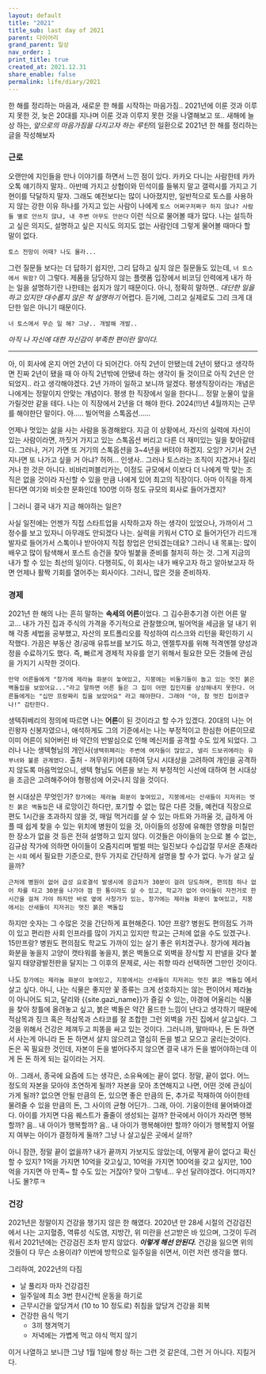 ```yaml
---
layout: default
title: "2021"
title_sub: last day of 2021
parent: 다이어리
grand_parent: 일상
nav_order: 1
print_title: true
created_at: 2021.12.31
share_enable: false
permalink: life/diary/2021
---
```


<style>
code {
  white-space : pre-wrap
}
</style>

한 해를 정리하는 마음과, 새로운 한 해를 시작하는 마음가짐.. 2021년에 이룬 것과 이루지 못한 것, 늦은 20대를 지나며 이룬 것과 이루지 못한 것을 나열해보고 또.. 새해에 늘상 하는, *앞으로의 마음가짐을 다지고자 하는 루틴*의 일환으로 2021년 한 해를 정리하는 글을 작성해보자

### 근로

오랜만에 지인들을 만나 이야기를 하면서 느낀 점이 있다. 카카오 다니는 사람한테 카카오톡 얘기하지 말자.. 아반떼 가지고 상협이와 민석이를 들볶지 말고 갤럭시를 가지고 기현이를 닥달하지 말자. 그래도 예전보다는 많이 나아졌지만, 일반적으로 토스를 사용하지 않는 강한 이유 하나를 가지고 있는 사람이 나에게 `토스 어쩌구저쩌구 하지 않냐? 사람들 별로 안쓰지 않냐, 내 주변 아무도 안쓴다` 이런 식으로 물어볼 때가 많다. 나는 설득하고 싶은 의지도, 설명하고 싶은 지식도 의지도 없는 사람인데 그렇게 물어볼 때마다 할 말이 없다. 

```text
토스 전망이 어때? 나도 몰라... 
```

그런 질문들 보다는 더 답하기 쉽지만, 그리 답하고 싶지 않은 질문들도 있는데, `너 토스에서 뭐함?` 이 그렇다. 제품을 담당하지 않는 플랫폼 입장에서 비코딩 인력에게 내가 하는 일을 설명하기란 나한테는 쉽지가 않기 때문이다. 아니, 정확히 말하면.. *대단한 일을 하고 있지만 대수롭지 않은 척 설명하기* 어렵다. 듣기에, 그리고 실제로도 그리 크게 대단한 일은 아니기 때문이다. 

```text
너 토스에서 무슨 일 해? 그냥.. 개발해 개발..
```

*아직 나 자신에 대한 자신감이 부족한 편이란 말이다.*

---

아, 이 회사에 온지 어언 2년이 다 되어간다. 아직 2년이 안됐는데 2년이 됐다고 생각하면 진짜 2년이 됐을 때 아 아직 2년밖에 안됐네 하는 생각이 들 것이므로 아직 2년은 안되었지.. 라고 생각해야겠다. 2년 가까이 일하고 보니까 알겠다. 평생직장이라는 개념은 나에게는 정말이지 안맞는 개념이다. 평생 한 직장에서 일을 한다니... 정말 눈물이 앞을 가릴것만 같을 테다. 나는 이 직장에서 2년을 더 해야 한다. 2024(!!)년 4월까지는 근무를 해야한단 말이다. 아..... 빌어먹을 스톡옵션......

언제나 멋있는 삶을 사는 사람을 동경해왔다. 지금 이 상황에서, 자신의 실력에 자신이 있는 사람이라면, 까짓거 가지고 있는 스톡옵션 버리고 다른 더 재미있는 일을 찾아갈테다. 그러나, 거기 가면 또 거기의 스톡옵션을 3~4년을 버텨야 하겠지. 오잉? 거기서 2년 지나면 또 나가고 싶을 거 아냐? 허허... 인생사.. 그러나 토스라는 조직이 지겹거나 질리거나 한 것은 아니다. 비바리퍼블리카는, 이정도 규모에서 이보다 더 나에게 딱 맞는 조직은 없을 것이라 자신할 수 있을 만큼 나에게 있어 최고의 직장이다. 아마 이직을 하게 된다면 여기와 비슷한 문화인데 100명 이하 정도 규모의 회사로 들어가겠지?

| 그러니 결국 내가 지금 해야하는 일은? 

사실 일전에는 언젠가 직접 스타트업을 시작하고자 하는 생각이 있었으나, 가까이서 그 정수를 보고 있자니 아무래도 안되겠다 나는. 실력을 키워서 CTO 로 들어가던가 리드개발자로 들어가서 스톡이나 받아야지 직접 창업은 안되겠는데요? 그러니 내 목표는: 많이 배우고 많이 탐색해서 포스트 승건을 찾아 빌붙을 준비를 철저히 하는 것. 그게 지금의 내가 할 수 있는 최선의 일이다. 다행히도, 이 회사는 내가 배우고자 하고 알아보고자 하면 언제나 활짝 기회를 열어주는 회사이다. 그러니, 많은 것을 준비하자.

### 경제  

2021년 한 해의 나는 흔히 말하는 **속세의 어른**이었다. 그 김수환추기경 이런 어른 말고... 내가 가진 집과 주식의 가격을 주기적으로 관찰했으며, 빌어먹을 세금을 덜 내기 위해 각종 세법을 공부했고, 자산의 포트폴리오를 작성하여 리스크와 리턴을 확인하기 시작했다. 가끔은 부동산 경/공매 유튜브를 보기도 하고, 엔젤투자를 위해 적격엔젤 양성과정을 수료하기도 했다. 즉, 빠르게 경제적 자유를 얻기 위해서 필요한 모든 것들에 관심을 가지기 시작한 것이다.

```text
만약 어른들에게 "창가에 제라늄 화분이 놓여있고, 지붕에는 비둘기들이 놀고 있는 멋진 붉은 벽돌집을 보았어요..."라고 말하면 어른 들은 그 집이 어떤 집인지를 상상해내지 못한다. 어른들에게는 "십만 프랑짜리 집을 보았어요" 라고 해야한다. 그래야 "야, 참 멋진 집이겠구나!" 감탄한다.
```

생텍쥐베리의 정의에 따르면 나는 **어른**이 된 것이라고 할 수가 있겠다. 20대의 나는 어린왕자 신봉자였으나, 애석하게도 그의 기준에서는 나는 부정적이고 한심한 어른이므로 이미 어른이 되어버린 바 약간의 반발심으로 인해 메신저를 공격할 수도 있게 되었다. 그러나 나는 생텍형님의 개인사(`생택쥐페리는 주변에 여자들이 많았고, 넬리 드보귀에라는 유부녀와 불륜 관계였다.` 출처 - 꺼무위키)에 대하여 당시 시대상을 고려하여 개인을 공격하지 않도록 마음먹었으니, 생텍 형님도 어른을 보는 저 부정적인 시선에 대하여 현 시대상을 조금은 고려해주어야 형평성에 어긋나지 않을 것이다.
  
현 시대상은 무엇인가? `창가에는 제라늄 화분이 놓여있고, 지붕에서는 산새들이 지저귀는 멋진 붉은 벽돌집`은 내 로망이긴 하다만, 포기할 수 없는 많은 다른 것들, 예컨대 직장으로 편도 1시간을 초과하지 않을 것, 매일 먹거리를 살 수 있는 마트와 가까울 것, 급하게 아플 때 쉽게 찾을 수 있는 위치에 병원이 있을 것, 아이들의 성장에 유해한 영향을 미칠만한 장소가 없을 것 등은 전혀 설명하고 있지 않다. 이것들은 아이들의 눈으로 볼 수 없는, 김규삼 작가에 의하면 아이들이 오줌지리며 벌벌 떠는 일진보다 수십갑절 무서운 존재라는 `사회` 에서 필요한 기준으로, 한두 가지로 간단하게 설명을 할 수가 없다. 누가 살고 싶을까? 
```text
근처에 병원이 없어 급성 요로결석 발생시에 응급차가 30분이 걸려 당도하며, 편의점 하나 없어 차를 타고 30분을 나가야 껌 한 통이라도 살 수 있고, 학교가 없어 아이들이 자전거로 한시간을 걸쳐 가야 하지만 바로 옆에 사창가가 있는, 창가에는 제라늄 화분이 놓여있고, 지붕에서는 산새들이 지저귀는 멋진 붉은 벽돌집
```
하지만 숫자는 그 수많은 것을 간단하게 표현해준다. 10만 프랑? 병원도 편의점도 가까이 있고 편리한 사회 인프라를 많이 가지고 있지만 학교는 근처에 없을 수도 있겠구나. 15만프랑? 병원도 편의점도 학교도 가까이 있는 살기 좋은 위치겠구나. 창가에 제라늄 화분을 놓을지 고양이 캣타워를 놓을지, 붉은 벽돌으로 외벽을 장식할 지 판넬을 갖다 붙일지 태양광발전판을 달지는 그 이후의 문제로, 사는 취향 따라 선택하면 그만인 것이다. 
  
나도 `창가에는 제라늄 화분이 놓여있고, 지붕에서는 산새들이 지저귀는 멋진 붉은 벽돌집` 에서 살고 싶다. 아니, 나는 식물은 좋지만 꽃 종류는 크게 선호하지는 않는 편이어서 제라늄이 아니어도 되고, 달리와 {{site.gazi_name}}가 즐길 수 있는, 야경에 어울리는 식물을 찾아 창틀에 올려놓고 싶고, 붉은 벽돌은 약간 올드한 느낌이 난다고 생각하기 때문에 적삼목과 징크 혹은 적삼목과 스타코를 잘 조합한 그런 외벽을 가진 집에서 살고싶다. 그것을 위해서 건강은 제껴두고 피똥을 싸고 있는 것이다. 그러니까, 말마따나, 돈 돈 하면서 사는게 아니라 돈 돈 하면서 살지 않으려고 열심히 돈을 벌고 모으고 굴리는것이다. 돈은 꼭 필요한 것인데, 자본이 돈을 벌어다주지 않으면 결국 내가 돈을 벌어야하는데 이게 돈 돈 하게 되는 길이라는 거지.

아.. 그래서, 종국에 요즘에 드는 생각은, 소유욕에는 끝이 없다. 정말, 끝이 없다. 어느 정도의 자본을 모아야 초연하게 될까? 자본을 모아 초연해지고 나면, 어떤 것에 관심이 가게 될까? 없으면 안될 만큼의 돈, 있으면 좋은 만큼의 돈, 추가로 적재하여 아이한테 물려줄 수 있을 만큼의 돈, 그 사이의 균형 어딘가.. 그래, 아이. 기웅이한테 물어봐야겠다. 아이를 가지면 다음 퀘스트가 줄줄이 생성되는 걸까? 한국에서 아이가 자라면 행복할까? 음.. 내 아이가 행복할까? 음.. 내 아이가 행복해야만 할까? 아이가 행복할지 어떨지 여부는 아이가 결정하게 둘까? 그냥 나 살고싶은 곳에서 살까?

아니 잠깐, 정말 끝이 없을까? 내가 끝까지 가보지도 않았는데, 어떻게 끝이 없다고 확신할 수 있지? 1억을 가지면 10억을 갖고싶고, 10억을 가지면 100억을 갖고 싶지만, 100억을 가지면 아 만족~ 할 수도 있는 거잖아? 맞아 그렇네... 우선 달려야겠다. 어디까지? 나도 몰?루ㅋ

### 건강

2021년은 정말이지 건강을 챙기지 않은 한 해였다. 2020년 만 28세 시절의 건강검진에서 나는 고지혈증, 역류성 식도염, 지방간, 위 미란을 선고받은 바 있으며, 그것이 두려워서 2021년에는 건강검진 조차 받지 않았다. ***이렇게 해선 안된다.*** 건강을 잃으면 위의 것들이 다 무슨 소용이랴? 이번에 방학으로 일주일을 쉬면서, 이런 저런 생각을 했다.

그리하여, 2022년의 다짐

- 날 풀리자 마자 건강검진  
- 일주일에 최소 3번 한시간씩 운동을 하기로  
- 근무시간을 앞당겨서 (10 to 10 정도로) 취침을 앞당겨 건강을 회복
- 건강한 음식 먹기 
  - 3끼 챙겨먹기
  - 저녁에는 가볍게 먹고 야식 먹지 않기

이거 나열하고 보니깐 그냥 1월 1일에 항상 하는 그런 것 같은데, 그런 거 아니다. 지킬거다. 

